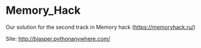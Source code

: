 # Memory_Hack
Our solution for the second track in Memory hack (https://memoryhack.ru/)

Site: http://bjasper.pythonanywhere.com/
